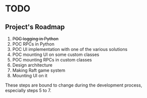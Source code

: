 # TODO
## Project's Roadmap

1. ~~POC logging in Python~~
2. POC RPCs in Python
3. POC UI implementation with one of the various solutions
4. POC mounting UI on some custom classes
5. POC mounting RPCs in custom classes
6. Design architecture 
7. Making Raft game system 
8. Mounting UI on it 

These steps are bound to change during the development process, especially steps 5 to 7.
